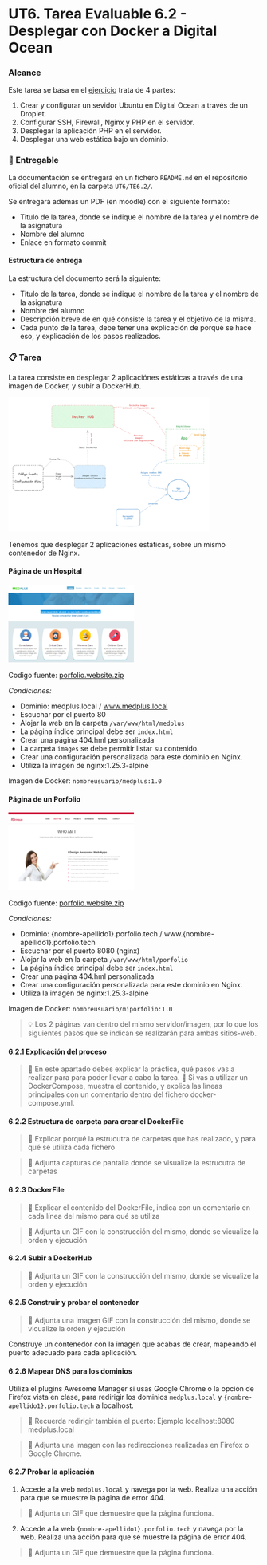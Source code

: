 # UT6. Tarea Evaluable 6.2 - Desplegar con Docker a Digital Ocean

### Alcance

Este tarea se basa en el [ejercicio](../EC/6.2/readme.md) trata de 4 partes:

1. Crear y configurar un sevidor Ubuntu en Digital Ocean a través de un Droplet.
2. Configurar SSH, Firewall, Nginx y PHP en el servidor.
3. Desplegar la aplicación PHP en el servidor.
4. Desplegar una web estática bajo un dominio.

### 📝 Entregable

La documentación se entregará en un fichero `README.md` en el repositorio oficial del alumno, en la carpeta `UT6/TE6.2/`.<br>

Se entregará además un PDF (en moodle) con el siguiente formato:

- Titulo de la tarea, donde se indique el nombre de la tarea y el nombre de la asignatura
- Nombre del alumno
- Enlace en formato commit

#### Estructura de entrega

La estructura del documento será la siguiente:

- Titulo de la tarea, donde se indique el nombre de la tarea y el nombre de la asignatura
- Nombre del alumno
- Descripción breve de en qué consiste la tarea y el objetivo de la misma.
- Cada punto de la tarea, debe tener una explicación de porqué se hace eso, y explicación de los pasos realizados.

### 📋 Tarea

La tarea consiste en desplegar 2 aplicaciónes estáticas a través de una imagen de Docker, y subir a DockerHub.

<img src="img/01.concepto.png" width="80%">

Tenemos que desplegar 2 aplicaciones estáticas, sobre un mismo contenedor de Nginx.

#### Página de un Hospital

<img src="img/02.hospital.01.png" width="50%">

Codigo fuente: [porfolio.website.zip](res/medplus.rar)

_Condiciones:_

- Dominio: medplus.local / www.medplus.local
- Escuchar por el puerto 80
- Alojar la web en la carpeta `/var/www/html/medplus`
- La página índice principal debe ser `index.html`
- Crear una página 404.hml personalizada
- La carpeta `images` se debe permitir listar su contenido.
- Crear una configuración personalizada para este dominio en Nginx.
- Utiliza la imagen de nginx:1.25.3-alpine

Imagen de Docker: `nombreusuario/medplus:1.0`

#### Página de un Porfolio

<img src="img/03.portfolio.01.png" width="50%">

Codigo fuente: [porfolio.website.zip](res/portfolio.rar)

_Condiciones:_

- Dominio: {nombre-apellido1}.porfolio.tech / www.{nombre-apellido1}.porfolio.tech
- Escuchar por el puerto 8080 (nginx)
- Alojar la web en la carpeta `/var/www/html/porfolio`
- La página índice principal debe ser `index.html`
- Crear una página 404.hml personalizada
- Crear una configuración personalizada para este dominio en Nginx.
- Utiliza la imagen de nginx:1.25.3-alpine

Imagen de Docker: `nombreusuario/miporfolio:1.0`

> 💡 Los 2 páginas van dentro del mismo servidor/imagen, por lo que los siguientes pasos que se indican se realizarán para ambas sitios-web.

#### 6.2.1 Explicación del proceso

> 📄 En este apartado debes explicar la práctica, qué pasos vas a realizar para para poder llevar a cabo la tarea.
> 🐋 Si vas a utilizar un DockerCompose, muestra el contenido, y explica las líneas principales con un comentario dentro del fichero docker-compose.yml.

#### 6.2.2 Estructura de carpeta para crear el DockerFile

> 📄 Explicar porqué la estrucutra de carpetas que has realizado, y para qué se utiliza cada fichero

> 🧲 Adjunta capturas de pantalla donde se visualize la estrucutra de carpetas

#### 6.2.3 DockerFile

> 📄 Explicar el contenido del DockerFile, indica con un comentario en cada línea del mismo para qué se utiliza

> 🧲 Adjunta un GIF con la construcción del mismo, donde se vicualize la orden y ejecución

#### 6.2.4 Subir a DockerHub

> 🧲 Adjunta un GIF con la construcción del mismo, donde se vicualize la orden y ejecución

#### 6.2.5 Construir y probar el contenedor

> 🧲 Adjunta una imagen GIF con la construcción del mismo, donde se vicualize la orden y ejecución

Construye un contenedor con la imagen que acabas de crear, mapeando el puerto adecuado para cada aplicación.

#### 6.2.6 Mapear DNS para los dominios

Utiliza el plugins Awesome Manager si usas Google Chrome o la opción de Firefox vista en clase, para redirigir los dominios `medplus.local` y `{nombre-apellido1}.porfolio.tech` a localhost.

> 📌 Recuerda redirigir también el puerto: Ejemplo localhost:8080 medplus.local

> 🧲 Adjunta una imagen con las redirecciones realizadas en Firefox o Google Chrome.

#### 6.2.7 Probar la aplicación

1. Accede a la web `medplus.local` y navega por la web. Realiza una acción para que se muestre la página de error 404.

> 🧲 Adjunta un GIF que demuestre que la página funciona.

2. Accede a la web `{nombre-apellido1}.porfolio.tech` y navega por la web. Realiza una acción para que se muestre la página de error 404.

> 🧲 Adjunta un GIF que demuestre que la página funciona.
